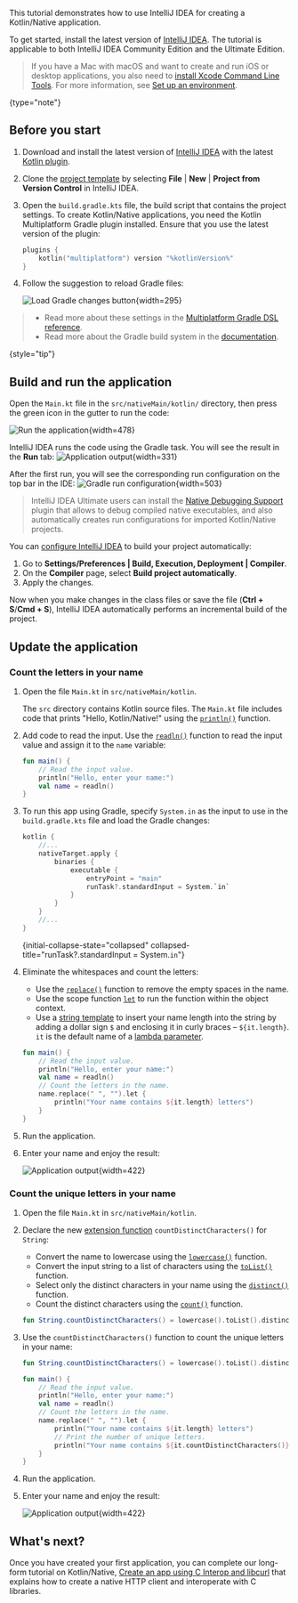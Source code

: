 [//]: # (title: Get started with Kotlin/Native in IntelliJ IDEA)

This tutorial demonstrates how to use IntelliJ IDEA for creating a Kotlin/Native application.

To get started, install the latest version of [IntelliJ IDEA](https://www.jetbrains.com/idea/download/index.html).
The tutorial is applicable to both IntelliJ IDEA Community Edition and the Ultimate Edition.

> If you have a Mac with macOS and want to create and run iOS or desktop applications, you also need to
> [install Xcode Command Line Tools](https://developer.apple.com/download/). For more information,
> see [Set up an environment](https://www.jetbrains.com/help/kotlin-multiplatform-dev/multiplatform-setup.html).
> 
{type="note"}

## Before you start

1. Download and install the latest version of [IntelliJ IDEA](https://www.jetbrains.com/idea/) with the latest [Kotlin plugin](releases.md).
2. Clone the [project template](https://github.com/Kotlin/kmp-native-wizard)
   by selecting **File** | **New** | **Project from Version Control** in IntelliJ IDEA.
3. Open the `build.gradle.kts` file, the build script that contains the project settings. To create Kotlin/Native applications,
   you need the Kotlin Multiplatform Gradle plugin installed. Ensure that you use the latest version of the plugin:

   ```kotlin
   plugins {
       kotlin("multiplatform") version "%kotlinVersion%"
   }
   ```
   
4. Follow the suggestion to reload Gradle files:

   ![Load Gradle changes button](load-gradle-changes.png){width=295}

> * Read more about these settings in the [Multiplatform Gradle DSL reference](multiplatform-dsl-reference.md).
> * Read more about the Gradle build system in the [documentation](gradle.md).
>
{style="tip"}

## Build and run the application

Open the `Main.kt` file in the `src/nativeMain/kotlin/` directory, then press the green icon in the gutter to run the code:

![Run the application](native-run-gutter.png){width=478}

IntelliJ IDEA runs the code using the Gradle task. You will see the result in the **Run** tab:
![Application output](native-output-gutter-1.png){width=331}

After the first run, you will see the corresponding run configuration on the top bar in the IDE:
![Gradle run configuration](native-run-config.png){width=503}

> IntelliJ IDEA Ultimate users can install the [Native Debugging Support](https://plugins.jetbrains.com/plugin/12775-native-debugging-support)
> plugin that allows to debug compiled native executables, and also automatically creates run configurations for
> imported Kotlin/Native projects.

You can [configure IntelliJ IDEA](https://www.jetbrains.com/help/idea/compiling-applications.html#auto-build) to build
your project automatically:

1. Go to **Settings/Preferences | Build, Execution, Deployment | Compiler**.
2. On the **Compiler** page, select **Build project automatically**.
3. Apply the changes.

Now when you make changes in the class files or save the file (**Ctrl + S**/**Cmd + S**), IntelliJ IDEA automatically
performs an incremental build of the project.

## Update the application

### Count the letters in your name

1. Open the file `Main.kt` in `src/nativeMain/kotlin`.

   The `src` directory contains Kotlin source files. The `Main.kt` file includes code that prints "Hello, Kotlin/Native!"
   using the [`println()`](https://kotlinlang.org/api/latest/jvm/stdlib/kotlin.io/println.html) function.

2. Add code to read the input. Use the [`readln()`](https://kotlinlang.org/api/latest/jvm/stdlib/kotlin.io/readln.html) function to read the input value and assign it to the `name` variable:

   ```kotlin
   fun main() {
       // Read the input value.
       println("Hello, enter your name:")
       val name = readln()
   }
   ```

3. To run this app using Gradle, specify `System.in` as the input to use in the `build.gradle.kts` file
   and load the Gradle changes:

   ```kotlin
   kotlin {
       //...
       nativeTarget.apply {
           binaries {
               executable {
                   entryPoint = "main"
                   runTask?.standardInput = System.`in`
               }
           }
       }
       //...
   }
   ```
   {initial-collapse-state="collapsed" collapsed-title="runTask?.standardInput = System.`in`"}

4. Eliminate the whitespaces and count the letters:
   * Use the [`replace()`](https://kotlinlang.org/api/latest/jvm/stdlib/kotlin.text/replace.html) function to remove the empty spaces in the name.
   * Use the scope function [`let`](scope-functions.md#let) to run the function within the object context.
   * Use a [string template](strings.md#字符串模板) to insert your name length into the string by adding a dollar sign `$` and enclosing it in curly braces – `${it.length}`.
     `it` is the default name of a [lambda parameter](coding-conventions.md#lambda参数).

   ```kotlin
   fun main() {
       // Read the input value.
       println("Hello, enter your name:")
       val name = readln()
       // Count the letters in the name.
       name.replace(" ", "").let {
           println("Your name contains ${it.length} letters")
       }
   }
   ```

5. Run the application.
6. Enter your name and enjoy the result:

   ![Application output](native-output-gutter-2.png){width=422}

### Count the unique letters in your name

1. Open the file `Main.kt` in `src/nativeMain/kotlin`.
2. Declare the new [extension function](extensions.md#extension-functions) `countDistinctCharacters()` for `String`:

   * Convert the name to lowercase using the [`lowercase()`](https://kotlinlang.org/api/latest/jvm/stdlib/kotlin.text/lowercase.html) function.
   * Convert the input string to a list of characters using the [`toList()`](https://kotlinlang.org/api/latest/jvm/stdlib/kotlin.text/to-list.html) function.
   * Select only the distinct characters in your name using the [`distinct()`](https://kotlinlang.org/api/latest/jvm/stdlib/kotlin.collections/distinct.html) function.
   * Count the distinct characters using the [`count()`](https://kotlinlang.org/api/latest/jvm/stdlib/kotlin.collections/count.html) function.

   ```kotlin
   fun String.countDistinctCharacters() = lowercase().toList().distinct().count()
   ```

3. Use the `countDistinctCharacters()` function to count the unique letters in your name:

   ```kotlin
   fun String.countDistinctCharacters() = lowercase().toList().distinct().count()

   fun main() {
       // Read the input value.
       println("Hello, enter your name:")
       val name = readln()
       // Count the letters in the name.
       name.replace(" ", "").let {
           println("Your name contains ${it.length} letters")
           // Print the number of unique letters.
           println("Your name contains ${it.countDistinctCharacters()} unique letters")
       }
   }
   ```

4. Run the application.
5. Enter your name and enjoy the result:

   ![Application output](native-output-gutter-3.png){width=422}

## What's next?

Once you have created your first application, you can complete our long-form tutorial on Kotlin/Native,
[Create an app using C Interop and libcurl](native-app-with-c-and-libcurl.md) that explains how to create a native HTTP
client and interoperate with C libraries.
